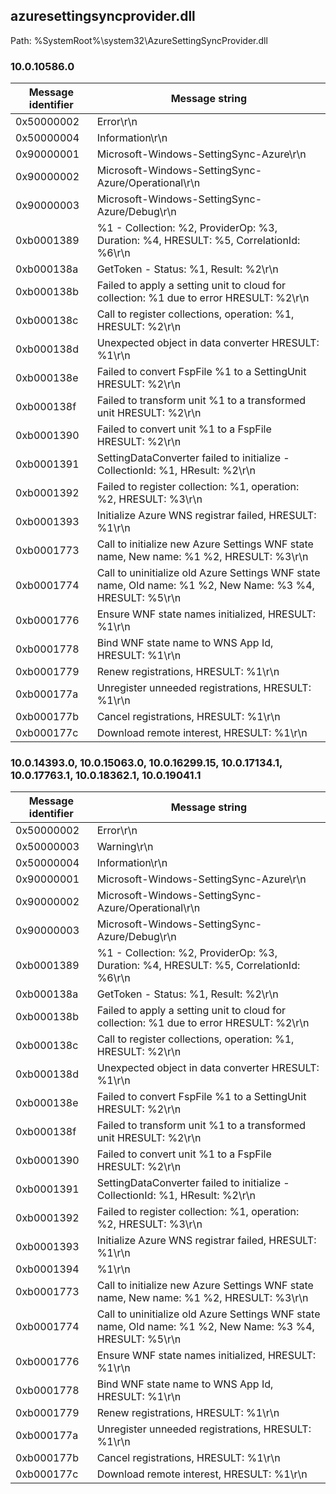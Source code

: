 ## azuresettingsyncprovider.dll

Path: %SystemRoot%\system32\AzureSettingSyncProvider.dll

### 10.0.10586.0

Message identifier | Message string
--- | ---
0x50000002 | Error\r\n
0x50000004 | Information\r\n
0x90000001 | Microsoft-Windows-SettingSync-Azure\r\n
0x90000002 | Microsoft-Windows-SettingSync-Azure/Operational\r\n
0x90000003 | Microsoft-Windows-SettingSync-Azure/Debug\r\n
0xb0001389 | %1 - Collection: %2, ProviderOp: %3, Duration: %4, HRESULT: %5, CorrelationId: %6\r\n
0xb000138a | GetToken - Status: %1, Result: %2\r\n
0xb000138b | Failed to apply a setting unit to cloud for collection: %1 due to error HRESULT: %2\r\n
0xb000138c | Call to register collections, operation: %1, HRESULT: %2\r\n
0xb000138d | Unexpected object in data converter HRESULT: %1\r\n
0xb000138e | Failed to convert FspFile %1 to a SettingUnit HRESULT: %2\r\n
0xb000138f | Failed to transform unit %1 to a transformed unit HRESULT: %2\r\n
0xb0001390 | Failed to convert unit %1 to a FspFile HRESULT: %2\r\n
0xb0001391 | SettingDataConverter failed to initialize - CollectionId: %1, HResult: %2\r\n
0xb0001392 | Failed to register collection: %1, operation: %2, HRESULT: %3\r\n
0xb0001393 | Initialize Azure WNS registrar failed, HRESULT: %1\r\n
0xb0001773 | Call to initialize new Azure Settings WNF state name, New name: %1 %2, HRESULT: %3\r\n
0xb0001774 | Call to uninitialize old Azure Settings WNF state name, Old name: %1 %2, New Name: %3 %4, HRESULT: %5\r\n
0xb0001776 | Ensure WNF state names initialized, HRESULT: %1\r\n
0xb0001778 | Bind WNF state name to WNS App Id, HRESULT: %1\r\n
0xb0001779 | Renew registrations, HRESULT: %1\r\n
0xb000177a | Unregister unneeded registrations, HRESULT: %1\r\n
0xb000177b | Cancel registrations, HRESULT: %1\r\n
0xb000177c | Download remote interest, HRESULT: %1\r\n

### 10.0.14393.0, 10.0.15063.0, 10.0.16299.15, 10.0.17134.1, 10.0.17763.1, 10.0.18362.1, 10.0.19041.1

Message identifier | Message string
--- | ---
0x50000002 | Error\r\n
0x50000003 | Warning\r\n
0x50000004 | Information\r\n
0x90000001 | Microsoft-Windows-SettingSync-Azure\r\n
0x90000002 | Microsoft-Windows-SettingSync-Azure/Operational\r\n
0x90000003 | Microsoft-Windows-SettingSync-Azure/Debug\r\n
0xb0001389 | %1 - Collection: %2, ProviderOp: %3, Duration: %4, HRESULT: %5, CorrelationId: %6\r\n
0xb000138a | GetToken - Status: %1, Result: %2\r\n
0xb000138b | Failed to apply a setting unit to cloud for collection: %1 due to error HRESULT: %2\r\n
0xb000138c | Call to register collections, operation: %1, HRESULT: %2\r\n
0xb000138d | Unexpected object in data converter HRESULT: %1\r\n
0xb000138e | Failed to convert FspFile %1 to a SettingUnit HRESULT: %2\r\n
0xb000138f | Failed to transform unit %1 to a transformed unit HRESULT: %2\r\n
0xb0001390 | Failed to convert unit %1 to a FspFile HRESULT: %2\r\n
0xb0001391 | SettingDataConverter failed to initialize - CollectionId: %1, HResult: %2\r\n
0xb0001392 | Failed to register collection: %1, operation: %2, HRESULT: %3\r\n
0xb0001393 | Initialize Azure WNS registrar failed, HRESULT: %1\r\n
0xb0001394 | %1\r\n
0xb0001773 | Call to initialize new Azure Settings WNF state name, New name: %1 %2, HRESULT: %3\r\n
0xb0001774 | Call to uninitialize old Azure Settings WNF state name, Old name: %1 %2, New Name: %3 %4, HRESULT: %5\r\n
0xb0001776 | Ensure WNF state names initialized, HRESULT: %1\r\n
0xb0001778 | Bind WNF state name to WNS App Id, HRESULT: %1\r\n
0xb0001779 | Renew registrations, HRESULT: %1\r\n
0xb000177a | Unregister unneeded registrations, HRESULT: %1\r\n
0xb000177b | Cancel registrations, HRESULT: %1\r\n
0xb000177c | Download remote interest, HRESULT: %1\r\n
